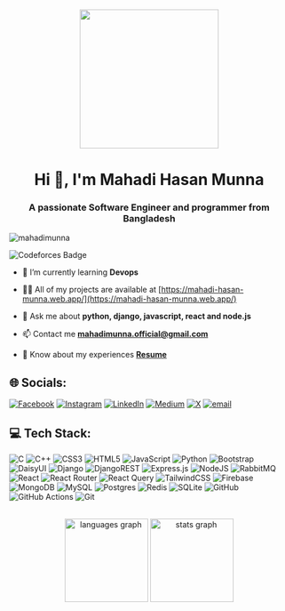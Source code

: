 ###

<div align="center">
  <img height="250" src="https://github.com/MahadiMunna/MahadiMunna/blob/d118eb94ef33da7ee088d2fcab2ab1ae4eb1e890/SHADOWARMY.gif"  />
</div>

###
<h1 align="center">Hi 👋, I'm Mahadi Hasan Munna</h1>
<h3 align="center">A passionate Software Engineer and programmer from Bangladesh</h3>

<p align="left"> <img src="https://komarev.com/ghpvc/?username=mahadimunna&label=Profile%20views&color=0e75b6&style=flat" alt="mahadimunna" /> </p>

![Codeforces Badge](https://codeforces-readme-stats.vercel.app/api/badge?username=mahadi_munna_)

- 🌱 I’m currently learning **Devops**

- 👨‍💻 All of my projects are available at [https://mahadi-hasan-munna.web.app/](https://mahadi-hasan-munna.web.app/)

- 💬 Ask me about **python, django, javascript, react and node.js**

- 📫 Contact me **mahadimunna.official@gmail.com**

- 📄 Know about my experiences **[Resume](https://drive.google.com/file/d/1ElXi-DyHe_tPLHzGARGQyHLht1KLM-Bb/view?usp=sharing)**


## 🌐 Socials:
[![Facebook](https://img.shields.io/badge/Facebook-%231877F2.svg?logo=Facebook&logoColor=white)](https://facebook.com/mahedi.munna.77) [![Instagram](https://img.shields.io/badge/Instagram-%23E4405F.svg?logo=Instagram&logoColor=white)](https://instagram.com/_mahedi_munna_) [![LinkedIn](https://img.shields.io/badge/LinkedIn-%230077B5.svg?logo=linkedin&logoColor=white)](https://linkedin.com/in/mahadi-hasan-munna) [![Medium](https://img.shields.io/badge/Medium-12100E?logo=medium&logoColor=white)](https://medium.com/@@mahadimunna.official) [![X](https://img.shields.io/badge/X-black.svg?logo=X&logoColor=white)](https://x.com/mahadi_munna_) [![email](https://img.shields.io/badge/Email-D14836?logo=gmail&logoColor=white)](mailto:mahadimunna.official@gmail.com) 


## 💻 Tech Stack:
![C](https://img.shields.io/badge/c-%2300599C.svg?style=for-the-badge&logo=c&logoColor=white) ![C++](https://img.shields.io/badge/c++-%2300599C.svg?style=for-the-badge&logo=c%2B%2B&logoColor=white) ![CSS3](https://img.shields.io/badge/css3-%231572B6.svg?style=for-the-badge&logo=css3&logoColor=white) ![HTML5](https://img.shields.io/badge/html5-%23E34F26.svg?style=for-the-badge&logo=html5&logoColor=white) ![JavaScript](https://img.shields.io/badge/javascript-%23323330.svg?style=for-the-badge&logo=javascript&logoColor=%23F7DF1E) ![Python](https://img.shields.io/badge/python-3670A0?style=for-the-badge&logo=python&logoColor=ffdd54) ![Bootstrap](https://img.shields.io/badge/bootstrap-%238511FA.svg?style=for-the-badge&logo=bootstrap&logoColor=white) ![DaisyUI](https://img.shields.io/badge/daisyui-5A0EF8?style=for-the-badge&logo=daisyui&logoColor=white) ![Django](https://img.shields.io/badge/django-%23092E20.svg?style=for-the-badge&logo=django&logoColor=white) ![DjangoREST](https://img.shields.io/badge/DJANGO-REST-ff1709?style=for-the-badge&logo=django&logoColor=white&color=ff1709&labelColor=gray) ![Express.js](https://img.shields.io/badge/express.js-%23404d59.svg?style=for-the-badge&logo=express&logoColor=%2361DAFB) ![NodeJS](https://img.shields.io/badge/node.js-6DA55F?style=for-the-badge&logo=node.js&logoColor=white) ![RabbitMQ](https://img.shields.io/badge/rabbitmq-FF6600?style=for-the-badge&logo=rabbitmq&logoColor=white) ![React](https://img.shields.io/badge/react-%2320232a.svg?style=for-the-badge&logo=react&logoColor=%2361DAFB) ![React Router](https://img.shields.io/badge/React_Router-CA4245?style=for-the-badge&logo=react-router&logoColor=white) ![React Query](https://img.shields.io/badge/-React%20Query-FF4154?style=for-the-badge&logo=react%20query&logoColor=white) ![TailwindCSS](https://img.shields.io/badge/tailwindcss-%2338B2AC.svg?style=for-the-badge&logo=tailwind-css&logoColor=white) ![Firebase](https://img.shields.io/badge/firebase-a08021?style=for-the-badge&logo=firebase&logoColor=ffcd34) ![MongoDB](https://img.shields.io/badge/MongoDB-%234ea94b.svg?style=for-the-badge&logo=mongodb&logoColor=white) ![MySQL](https://img.shields.io/badge/mysql-4479A1.svg?style=for-the-badge&logo=mysql&logoColor=white) ![Postgres](https://img.shields.io/badge/postgres-%23316192.svg?style=for-the-badge&logo=postgresql&logoColor=white) ![Redis](https://img.shields.io/badge/redis-%23DD0031.svg?style=for-the-badge&logo=redis&logoColor=white) ![SQLite](https://img.shields.io/badge/sqlite-%2307405e.svg?style=for-the-badge&logo=sqlite&logoColor=white) ![GitHub](https://img.shields.io/badge/github-%23121011.svg?style=for-the-badge&logo=github&logoColor=white) ![GitHub Actions](https://img.shields.io/badge/github%20actions-%232671E5.svg?style=for-the-badge&logo=githubactions&logoColor=white) ![Git](https://img.shields.io/badge/git-%23F05033.svg?style=for-the-badge&logo=git&logoColor=white)

<br>

<div align="center">
  <img src="https://github-readme-stats.vercel.app/api/top-langs?username=MahadiMunna&locale=en&hide_title=false&layout=compact&card_width=320&langs_count=6&theme=dracula&hide_border=true" height="150" alt="languages graph"  />
  <img src="https://github-readme-stats.vercel.app/api?username=MahadiMunna&show_icons=true&include_all_commits=true&count_private=true&disable_animations=false&theme=dracula&locale=en&hide_border=true" height="150" alt="stats graph"  />
</div>



